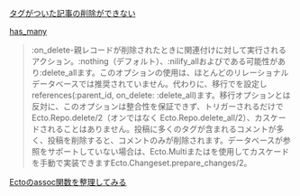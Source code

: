 [タグがついた記事の削除ができない](https://github.com/elixirjp-slack-com/realworld/issues/6)

[has_many](https://hexdocs.pm/ecto/Ecto.Schema.html#has_many/3)

> :on_delete-親レコードが削除されたときに関連付けに対して実行されるアクション。:nothing（デフォルト）、:nilify_allおよびである可能性があり:delete_allます。このオプションの使用は、ほとんどのリレーショナルデータベースでは推奨されていません。代わりに、移行でを設定しreferences(:parent_id, on_delete: :delete_all)ます。移行オプションとは反対に、このオプションは整合性を保証できず、トリガーされるだけでEcto.Repo.delete/2（オンではなく Ecto.Repo.delete_all/2）、カスケードされることはありません。投稿に多くのタグが含まれるコメントが多く、投稿を削除すると、コメントのみが削除されます。データベースが参照をサポートしていない場合は、Ecto.Multiまたはを使用してカスケードを手動で実装できますEcto.Changeset.prepare_changes/2。

[Ectoのassoc関数を整理してみる](https://zenn.dev/koga1020/articles/ca0f4f26d6f0937a3ca3)


